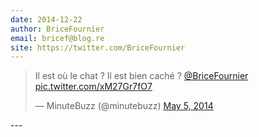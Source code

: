 ```yaml
---
date: 2014-12-22
author: BriceFournier
email: bricef@blog.re
site: https://twitter.com/BriceFournier
---
```


<blockquote class="twitter-tweet" lang="en"><p>Il est où le chat ? Il est bien caché ? <a href="https://twitter.com/BriceFournier">@BriceFournier</a> <a href="http://t.co/xM27Gr7fO7">pic.twitter.com/xM27Gr7fO7</a></p>&mdash; MinuteBuzz (@minutebuzz) <a href="https://twitter.com/minutebuzz/status/463255422515048448">May 5, 2014</a></blockquote>
<script async src="//platform.twitter.com/widgets.js" charset="utf-8"></script>
---